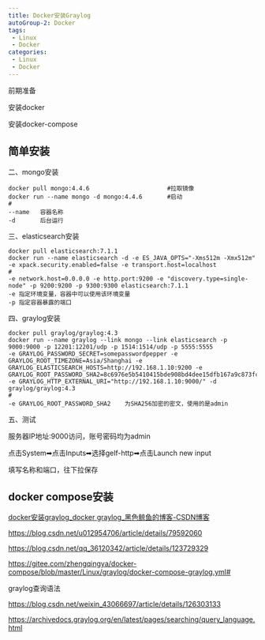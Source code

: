 ```yaml
---
title: Docker安装Graylog
autoGroup-2: Docker
tags:
 - Linux
 - Docker
categories: 
 - Linux
 - Docker
---
```



前期准备

安装docker

安装docker-compose

## 简单安装



二、mongo安装

~~~shell
docker pull mongo:4.4.6                      #拉取镜像
docker run --name mongo -d mongo:4.4.6       #启动
#
--name   容器名称
-d       后台运行
~~~



三、elasticsearch安装

~~~shell
docker pull elasticsearch:7.1.1              
docker run --name elasticsearch -d -e ES_JAVA_OPTS="-Xms512m -Xmx512m"  -e xpack.security.enabled=false -e transport.host=localhost 
#
-e network.host=0.0.0.0 -e http.port:9200 -e "discovery.type=single-node" -p 9200:9200 -p 9300:9300 elasticsearch:7.1.1    
-e 指定环境变量，容器中可以使用该环境变量
-p 指定容器暴露的端口
~~~



四、graylog安装

~~~shell
docker pull graylog/graylog:4.3              
docker run --name graylog --link mongo --link elasticsearch -p 9000:9000 -p 12201:12201/udp -p 1514:1514/udp -p 5555:5555
-e GRAYLOG_PASSWORD_SECRET=somepasswordpepper -e GRAYLOG_ROOT_TIMEZONE=Asia/Shanghai -e GRAYLOG_ELASTICSEARCH_HOSTS=http://192.168.1.10:9200 -e GRAYLOG_ROOT_PASSWORD_SHA2=8c6976e5b5410415bde908bd4dee15dfb167a9c873fc4bb8a81f6f2ab448a918 -e GRAYLOG_HTTP_EXTERNAL_URI="http://192.168.1.10:9000/" -d graylog/graylog:4.3         
#     
-e GRAYLOG_ROOT_PASSWORD_SHA2    为SHA256加密的密文，使用的是admin
~~~



五、测试

服务器IP地址:9000访问，账号密码均为admin

点击System➡点击Inputs➡选择gelf-http➡点击Launch new input

填写名称和端口，往下拉保存

## docker compose安装











[docker安装graylog_docker graylog_黑色鲸鱼的博客-CSDN博客](https://blog.csdn.net/heisejingyu/article/details/128102560)

https://blog.csdn.net/u012954706/article/details/79592060

https://blog.csdn.net/qq_36120342/article/details/123729329

https://gitee.com/zhengqingya/docker-compose/blob/master/Linux/graylog/docker-compose-graylog.yml#

graylog查询语法

https://blog.csdn.net/weixin_43066697/article/details/126303133

https://archivedocs.graylog.org/en/latest/pages/searching/query_language.html